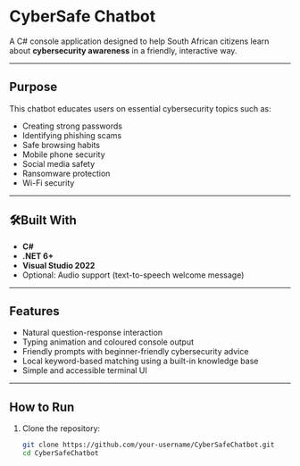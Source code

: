 ﻿# CyberSafe Chatbot

A C# console application designed to help South African citizens learn about **cybersecurity awareness** in a friendly, interactive way.

---

## Purpose

This chatbot educates users on essential cybersecurity topics such as:

- Creating strong passwords
- Identifying phishing scams
- Safe browsing habits
- Mobile phone security
- Social media safety
- Ransomware protection
- Wi-Fi security

---

## 🛠Built With

- **C#**
- **.NET 6+**
- **Visual Studio 2022**
- Optional: Audio support (text-to-speech welcome message)

---

## Features

- Natural question-response interaction
- Typing animation and coloured console output
- Friendly prompts with beginner-friendly cybersecurity advice
- Local keyword-based matching using a built-in knowledge base
- Simple and accessible terminal UI

---

## How to Run

1. Clone the repository:
   ```bash
   git clone https://github.com/your-username/CyberSafeChatbot.git
   cd CyberSafeChatbot
